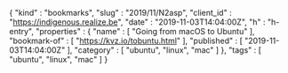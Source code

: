 {
  "kind" : "bookmarks",
  "slug" : "2019/11/N2asp",
  "client_id" : "https://indigenous.realize.be",
  "date" : "2019-11-03T14:04:00Z",
  "h" : "h-entry",
  "properties" : {
    "name" : [ "Going from macOS to Ubuntu" ],
    "bookmark-of" : [ "https://kvz.io/tobuntu.html" ],
    "published" : [ "2019-11-03T14:04:00Z" ],
    "category" : [ "ubuntu", "linux", "mac" ]
  },
  "tags" : [ "ubuntu", "linux", "mac" ]
}
